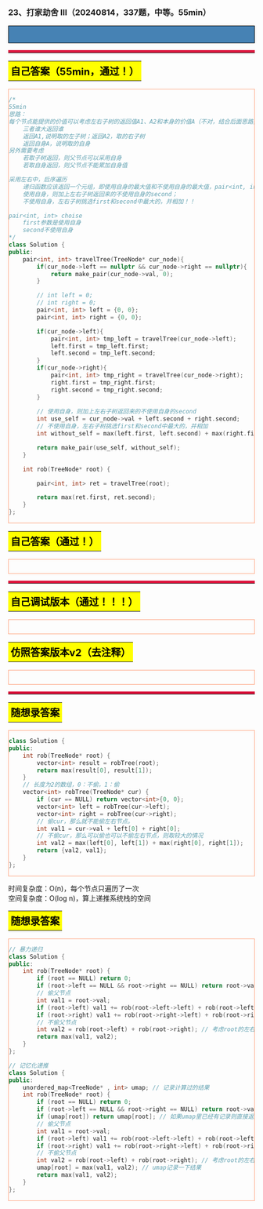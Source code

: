 ### 23、打家劫舍 III（20240814，337题，中等。55min）
<div style="border: 1px solid black; padding: 10px; background-color: SteelBlue;">



  </p>
</div>

<hr style="border-top: 5px solid #DC143C;">
<table>
  <tr>
    <td bgcolor="Yellow" style="padding: 5px; border: 0px solid black;">
      <span style="font-weight: bold; font-size: 20px;color: black;">
      自己答案（55min，通过！）
      </span>
    </td>
  </tr>
</table>
<div style="padding: 0px; border: 1.5px solid LightSalmon; margin-bottom: 10px;">

```C++
/*
55min
思路：
每个节点能提供的价值可以考虑左右子树的返回值A1、A2和本身的价值A（不对，结合后面思路要）
    三者谁大返回谁
    返回A1,说明取的左子树；返回A2，取的右子树
    返回自身A，说明取的自身
另外需要考虑
    若取子树返回，则父节点可以采用自身
    若取自身返回，则父节点不能累加自身值

采用左右中，后序遍历
    递归函数应该返回一个元组，即使用自身的最大值和不使用自身的最大值，pair<int, int> choise
    使用自身，则加上左右子树返回来的不使用自身的second；
    不使用自身，左右子树挑选first和second中最大的，并相加！！

pair<int, int> choise
    first参数是使用自身
    second不使用自身
*/
class Solution {
public:
    pair<int, int> travelTree(TreeNode* cur_node){
        if(cur_node->left == nullptr && cur_node->right == nullptr){
            return make_pair(cur_node->val, 0);
        }

        // int left = 0;
        // int right = 0;
        pair<int, int> left = {0, 0};
        pair<int, int> right = {0, 0};

        if(cur_node->left){
            pair<int, int> tmp_left = travelTree(cur_node->left);
            left.first = tmp_left.first;
            left.second = tmp_left.second;
        }
        if(cur_node->right){
            pair<int, int> tmp_right = travelTree(cur_node->right);
            right.first = tmp_right.first;
            right.second = tmp_right.second;
        }
        
        // 使用自身，则加上左右子树返回来的不使用自身的second
        int use_self = cur_node->val + left.second + right.second;
        // 不使用自身，左右子树挑选first和second中最大的，并相加
        int without_self = max(left.first, left.second) + max(right.first, right.second);

        return make_pair(use_self, without_self);
    }

    int rob(TreeNode* root) {

        pair<int, int> ret = travelTree(root);

        return max(ret.first, ret.second);
    }
};
```

</div>

<table>
  <tr>
    <td bgcolor="Yellow" style="padding: 5px; border: 0px solid black;">
      <span style="font-weight: bold; font-size: 20px;color: black;">
      自己答案（通过！）
      </span>
    </td>
  </tr>
</table>

<div style="padding: 0px; border: 1.5px solid LightSalmon; margin-bottom: 10px">

```C++


```
</div>

<hr style="border-top: 5px solid #DC143C;">

<table>
  <tr>
    <td bgcolor="Yellow" style="padding: 5px; border: 0px solid black;">
      <span style="font-weight: bold; font-size: 20px;color: black;">
      自己调试版本（通过！！！）
      </span>
    </td>
  </tr>
</table>

<div style="padding: 0px; border: 1.5px solid LightSalmon; margin-bottom: 10px">

```C++


```
</div>

<table>
  <tr>
    <td bgcolor="Yellow" style="padding: 5px; border: 0px solid black;">
      <span style="font-weight: bold; font-size: 20px;color: black;">
      仿照答案版本v2（去注释）
      </span>
    </td>
  </tr>
</table>

<div style="padding: 0px; border: 1.5px solid LightSalmon; margin-bottom: 10px">

```C++


```
</div>

<hr style="border-top: 5px solid #DC143C;">


<table>
  <tr>
    <td bgcolor="Yellow" style="padding: 5px; border: 0px solid black;">
      <span style="font-weight: bold; font-size: 20px;color: black;">
      随想录答案
      </span>
    </td>
  </tr>
</table>

<div style="padding: 0px; border: 1.5px solid LightSalmon; margin-bottom: 10px">

```C++
class Solution {
public:
    int rob(TreeNode* root) {
        vector<int> result = robTree(root);
        return max(result[0], result[1]);
    }
    // 长度为2的数组，0：不偷，1：偷
    vector<int> robTree(TreeNode* cur) {
        if (cur == NULL) return vector<int>{0, 0};
        vector<int> left = robTree(cur->left);
        vector<int> right = robTree(cur->right);
        // 偷cur，那么就不能偷左右节点。
        int val1 = cur->val + left[0] + right[0];
        // 不偷cur，那么可以偷也可以不偷左右节点，则取较大的情况
        int val2 = max(left[0], left[1]) + max(right[0], right[1]);
        return {val2, val1};
    }
};
```
</div>

时间复杂度：O(n)，每个节点只遍历了一次  
空间复杂度：O(log n)，算上递推系统栈的空间

<table>
  <tr>
    <td bgcolor="Yellow" style="padding: 5px; border: 0px solid black;">
      <span style="font-weight: bold; font-size: 20px;color: black;">
      随想录答案
      </span>
    </td>
  </tr>
</table>

<div style="padding: 0px; border: 1.5px solid LightSalmon; margin-bottom: 10px">

```C++
// 暴力递归
class Solution {
public:
    int rob(TreeNode* root) {
        if (root == NULL) return 0;
        if (root->left == NULL && root->right == NULL) return root->val;
        // 偷父节点
        int val1 = root->val;
        if (root->left) val1 += rob(root->left->left) + rob(root->left->right); // 跳过root->left，相当于不考虑左孩子了
        if (root->right) val1 += rob(root->right->left) + rob(root->right->right); // 跳过root->right，相当于不考虑右孩子了
        // 不偷父节点
        int val2 = rob(root->left) + rob(root->right); // 考虑root的左右孩子
        return max(val1, val2);
    }
};

// 记忆化递推
class Solution {
public:
    unordered_map<TreeNode* , int> umap; // 记录计算过的结果
    int rob(TreeNode* root) {
        if (root == NULL) return 0;
        if (root->left == NULL && root->right == NULL) return root->val;
        if (umap[root]) return umap[root]; // 如果umap里已经有记录则直接返回
        // 偷父节点
        int val1 = root->val;
        if (root->left) val1 += rob(root->left->left) + rob(root->left->right); // 跳过root->left
        if (root->right) val1 += rob(root->right->left) + rob(root->right->right); // 跳过root->right
        // 不偷父节点
        int val2 = rob(root->left) + rob(root->right); // 考虑root的左右孩子
        umap[root] = max(val1, val2); // umap记录一下结果
        return max(val1, val2);
    }
};
```
</div>